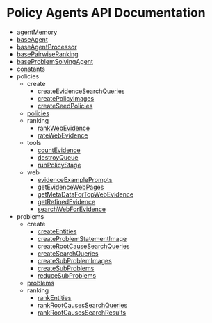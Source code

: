# Policy Agents API Documentation

- [agentMemory](agentMemory.md)
- [baseAgent](baseAgent.md)
- [baseAgentProcessor](baseAgentProcessor.md)
- [basePairwiseRanking](basePairwiseRanking.md)
- [baseProblemSolvingAgent](baseProblemSolvingAgent.md)
- [constants](constants.md)
- policies
  - create
    - [createEvidenceSearchQueries](createEvidenceSearchQueries.md)
    - [createPolicyImages](createPolicyImages.md)
    - [createSeedPolicies](createSeedPolicies.md)
  - [policies](policies.md)
  - ranking
    - [rankWebEvidence](rankWebEvidence.md)
    - [rateWebEvidence](rateWebEvidence.md)
  - tools
    - [countEvidence](countEvidence.md)
    - [destroyQueue](destroyQueue.md)
    - [runPolicyStage](runPolicyStage.md)
  - web
    - [evidenceExamplePrompts](evidenceExamplePrompts.md)
    - [getEvidenceWebPages](getEvidenceWebPages.md)
    - [getMetaDataForTopWebEvidence](getMetaDataForTopWebEvidence.md)
    - [getRefinedEvidence](getRefinedEvidence.md)
    - [searchWebForEvidence](searchWebForEvidence.md)
- problems
  - create
    - [createEntities](createEntities.md)
    - [createProblemStatementImage](createProblemStatementImage.md)
    - [createRootCauseSearchQueries](createRootCauseSearchQueries.md)
    - [createSearchQueries](createSearchQueries.md)
    - [createSubProblemImages](createSubProblemImages.md)
    - [createSubProblems](createSubProblems.md)
    - [reduceSubProblems](reduceSubProblems.md)
  - [problems](problems.md)
  - ranking
    - [rankEntities](rankEntities.md)
    - [rankRootCausesSearchQueries](rankRootCausesSearchQueries.md)
    - [rankRootCausesSearchResults](rankRootCausesSearchResults.md)
